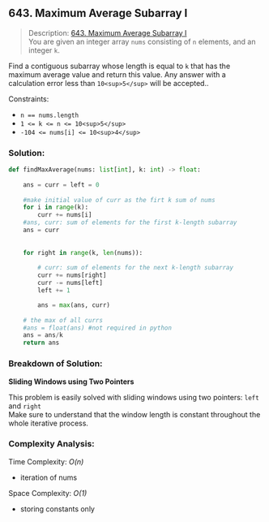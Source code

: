 ## 643. Maximum Average Subarray I

>Description: [643. Maximum Average Subarray I](https://leetcode.com/problems/maximum-average-subarray-i/description/)\
You are given an integer array `nums` consisting of `n` elements, and an integer `k`.

Find a contiguous subarray whose length is equal to `k` that has the maximum average value and return this value. Any answer with a calculation error less than `10<sup>5</sup>` will be accepted..

Constraints:

- `n == nums.length`
- `1 <= k <= n <= 10<sup>5</sup>`
- `-104 <= nums[i] <= 10<sup>4</sup>`

### Solution: 

```python
def findMaxAverage(nums: list[int], k: int) -> float:
    
    ans = curr = left = 0
    
    #make initial value of curr as the firt k sum of nums
    for i in range(k):
        curr += nums[i]
    #ans, curr: sum of elements for the first k-length subarray    
    ans = curr
    
    
    for right in range(k, len(nums)):
        
        # curr: sum of elements for the next k-length subarray
        curr += nums[right]
        curr -= nums[left]
        left += 1

        ans = max(ans, curr)
    
    # the max of all currs
    #ans = float(ans) #not required in python
    ans = ans/k
    return ans
```
### Breakdown of Solution:

**Sliding Windows using Two Pointers**

This problem is easily solved with sliding windows using two pointers: `left` and `right`\
Make sure to understand that the window length is constant throughout the whole iterative process.

### Complexity Analysis:

Time Complexity: *O(n)*

- iteration of nums

Space Complexity: *O(1)*

- storing constants only